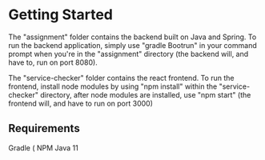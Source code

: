 # Getting Started

The "assignment" folder contains the backend built on Java and Spring.
To run the backend application, simply use "gradle Bootrun" in your command prompt when you're in the "assignment" directory (the backend will, and have to, run on port 8080).

The "service-checker" folder contains the react frontend.
To run the frontend, install node modules by using "npm install" within the "service-checker" directory, after node modules are installed, use "npm start" (the frontend will, and have to run on port 3000)

## Requirements

Gradle (
NPM
Java 11
